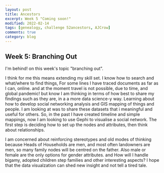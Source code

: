 ```yaml
---
layout: post
title: Ancestors
excerpt: Week 5 "Coming soon!"
modified: 2022-02-14
tags: [genealogy, challenge 52ancestors, AJCrow]
comments: true
category: blog
---
```


## Week 5: Branching Out
I'm behind! on this week's topic "branching out".

I think for me this means extending my skill set. I know how to search and what/where to find things, For some lines I have traced documents as far as I can, online. and at the moment travel is not possible, due to time, and global pandemic! but know I am thinking in terms of how best to share my findings such as they are, in a a more data science-y way. Learning about how to develop social networking analysis and GIS mapping of things and people. I am looking at was to share these datasets  that i meaningful and useful for others. So, in the past I have created timeline and simple mappings, now I am looking to use Gephi to visualise a social network.  The first step is deciding how to set up the nodes and attributes, then think about relationships.

I am concerned about reinforcing stereotypes and old modes of thinking because Heads of Households are men, and most often landowners are men, so many family nodes will be centred on the father. Also male or female are the only options for gender attributes. and How will I handle bigamy, adopted children step families and other interesting aspects? I hope that the data visualzation can shed new insight and not tell a tired tale.
